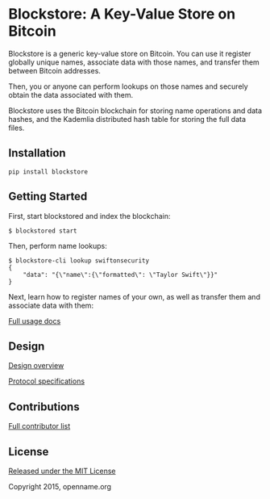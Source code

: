 # Blockstore: A Key-Value Store on Bitcoin

Blockstore is a generic key-value store on Bitcoin. You can use it register globally unique names, associate data with those names, and transfer them between Bitcoin addresses.

Then, you or anyone can perform lookups on those names and securely obtain the data associated with them.

Blockstore uses the Bitcoin blockchain for storing name operations and data hashes, and the Kademlia distributed hash table for storing the full data files.

## Installation

```
pip install blockstore
```

## Getting Started

First, start blockstored and index the blockchain:

```
$ blockstored start
```

Then, perform name lookups:

```
$ blockstore-cli lookup swiftonsecurity
{
    "data": "{\"name\":{\"formatted\": \"Taylor Swift\"}}"
}
```

Next, learn how to register names of your own, as well as transfer them and associate data with them:

[Full usage docs](/doc/usage.md)

## Design

[Design overview](/doc/design.md)

[Protocol specifications](/doc/protocol.md)

## Contributions

[Full contributor list](/doc/contributors.md)

## License

[Released under the MIT License](/LICENSE)

Copyright 2015, openname.org
